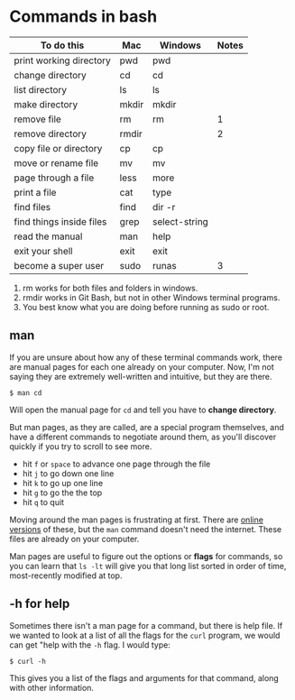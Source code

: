 # Commands in bash

| To do this               | Mac   | Windows       | Notes |
|--------------------------|-------|---------------|-------|
| print working directory  | pwd   | pwd           |       |
| change directory         | cd    | cd            |       |
| list directory           | ls    | ls            |       |
| make directory           | mkdir | mkdir         |       |
| remove file              | rm    | rm            | 1     |
| remove directory         | rmdir |               | 2     |
| copy file or directory   | cp    | cp            |       |
| move or rename file      | mv    | mv            |       |
| page through a file      | less  | more          |       |
| print a file             | cat   | type          |       |
| find files               | find  | dir -r        |       |
| find things inside files | grep  | select-string |       |
| read the manual          | man   | help          |       |
| exit your shell          | exit  | exit          |       |
| become a super user      | sudo  | runas         | 3     |

1. rm works for both files and folders in windows.
2. rmdir works in Git Bash, but not in other Windows terminal programs.
3. You best know what you are doing before running as sudo or root.

## man

If you are unsure about how any of these terminal commands work, there are manual pages for each one already on your computer. Now, I'm not saying they are extremely well-written and intuitive, but they are there.

`$ man cd`

Will open the manual page for `cd` and tell you have to **change directory**.

But man pages, as they are called, are a special program themselves, and have a different commands to negotiate around them, as you'll discover quickly if you try to scroll to see more.

* hit `f` or `space` to advance one page through the file
* hit `j` to go down one line
* hit `k` to go up one line
* hit `g` to go the the top
* hit `q` to quit

Moving around the man pages is frustrating at first. There are [online versions](http://man.cx/) of these, but the `man` command doesn't need the internet. These files are already on your computer.

Man pages are useful to figure out the options or **flags** for commands, so you can learn that `ls -lt` will give you that long list sorted in order of time, most-recently modified at top.

## -h for help

Sometimes there isn't a man page for a command, but there is help file. If we wanted to look at a list of all the flags for the `curl` program, we would can get "help with the `-h` flag. I would type:

`$ curl -h`

This gives you a list of the flags and arguments for that command, along with other information.
